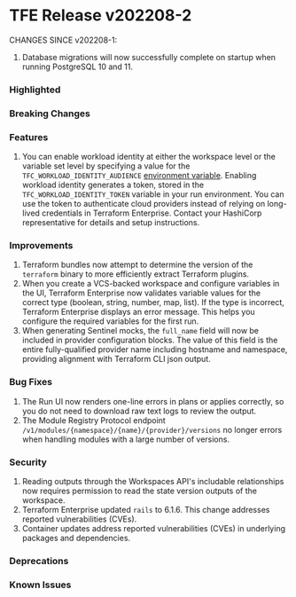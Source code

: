 # TFE Release v202208-2


CHANGES SINCE v202208-1:

1. Database migrations will now successfully complete on startup when running PostgreSQL 10 and 11.

### Highlighted

### Breaking Changes

### Features

1. You can enable workload identity at either the workspace level or the variable set level by specifying a value for the `TFC_WORKLOAD_IDENTITY_AUDIENCE` [environment variable](https://www.terraform.io/cloud-docs/workspaces/variables). Enabling workload identity generates a token, stored in the `TFC_WORKLOAD_IDENTITY_TOKEN` variable in your run environment. You can use the token to authenticate cloud providers instead of relying on long-lived credentials in Terraform Enterprise. Contact your HashiCorp representative for details and setup instructions. 

### Improvements

1. Terraform bundles now attempt to determine the version of the `terraform` binary to more efficiently extract Terraform plugins.
1. When you create a VCS-backed workspace and configure variables in the UI, Terraform Enterprise now validates variable values for the correct type (boolean, string, number, map, list). If the type is incorrect, Terraform Enterprise displays an error message. This helps you configure the required variables for the first run.
1. When generating Sentinel mocks, the `full_name` field will now be included in provider configuration blocks. The value of this field is the entire fully-qualified provider name including hostname and namespace, providing alignment with Terraform CLI json output.

### Bug Fixes

1. The Run UI now renders one-line errors in plans or applies correctly, so you do not need to download raw text logs to review the output.
2. The Module Registry Protocol endpoint `/v1/modules/{namespace}/{name}/{provider}/versions` no longer errors when handling modules with a large number of versions.

### Security

1. Reading outputs through the Workspaces API's includable relationships now requires permission to read the state version outputs of the workspace.
1. Terraform Enterprise updated `rails` to 6.1.6. This change addresses reported vulnerabilities (CVEs).
1. Container updates address reported vulnerabilities (CVEs) in underlying packages and dependencies.

### Deprecations

### Known Issues



